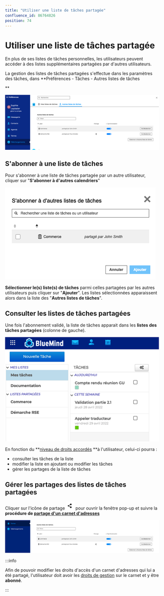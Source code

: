 ```yaml
---
title: "Utiliser une liste de tâches partagée"
confluence_id: 86764826
position: 74
---
```

# Utiliser une liste de tâches partagée


En plus de ses listes de tâches personnelles, les utilisateurs peuvent accéder à des listes supplémentaires partagées par d'autres utilisateurs.

La gestion des listes de tâches partagées s'effectue dans les paramètres des tâches, dans **Préférences - Tâches - Autres listes de tâches


**

**![](../../../attachments/86764826/86764832.png)**

## S'abonner à une liste de tâches

Pour s'abonner à une liste de tâches partagée par un autre utilisateur, cliquer sur "**S'abonner à d'autres calendriers**"

![](../../../attachments/86764826/86764831.png)

**Sélectionner le(s) liste(s) de tâches** parmi celles partagées par les autres utilisateurs puis cliquer sur "**Ajouter**". Les listes sélectionnées apparaissent alors dans la liste des "**Autres listes de tâches**".


## Consulter les listes de tâches partagées

Une fois l'abonnement validé, la liste de tâches apparait dans les **listes des tâches partagées** (colonne de gauche).

![](../../../attachments/86764826/86764830.png)

En fonction du **[niveau de droits accordés](/STAGING/Guide_de_l_utilisateur_4.7/Les_tâches_4.7/Partager_une_liste_de_tâches/) **à l'utilisateur, celui-ci pourra :

- consulter les tâches de la liste
- modifier la liste en ajoutant ou modifier les tâches
- gérer les partages de la liste de tâches


## Gérer les partages des listes de tâches partagées

Cliquer sur l'icône de partage ![](../../../attachments/86764826/86764829.png) pour ouvrir la fenêtre pop-up et suivre la **procédure de [partage d'un carnet d'adresses](/STAGING/Guide_de_l_utilisateur_4.7/Les_tâches_4.7/Partager_une_liste_de_tâches/)**

![](../../../attachments/86764826/86764828.png)


:::info

Afin de pouvoir modifier les droits d'accès d'un carnet d'adresses qui lui a été partagé, l'utilisateur doit avoir les [droits de gestion](/STAGING/Guide_de_l_utilisateur_4.7/Les_tâches_4.7/Partager_une_liste_de_tâches/) sur le carnet et y être **abonné**.

:::


